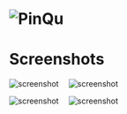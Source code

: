 # ![PinQu](https://s2.mzstatic.com/us/r30/Purple5/v4/c0/13/65/c01365c6-715e-85ab-ce0b-55418000335d/icon256x256.png)

# Screenshots
![screenshot](http://a1.mzstatic.com/us/r30/Purple4/v4/42/58/75/4258753b-8823-b805-3dd7-c7607d091dd6/screen568x568.jpeg)&emsp;  ![screenshot](http://a3.mzstatic.com/us/r30/Purple3/v4/6b/16/3e/6b163e5d-b749-88c6-f23d-a61fd7277dd1/screen568x568.jpeg)

![screenshot](http://a3.mzstatic.com/us/r30/Purple3/v4/6b/16/3e/6b163e5d-b749-88c6-f23d-a61fd7277dd1/screen568x568.jpeg)&emsp;  ![screenshot](http://a3.mzstatic.com/us/r30/Purple5/v4/96/76/3d/96763dcf-b5cc-6a03-ac82-ddeda75ab69b/screen568x568.jpeg)
